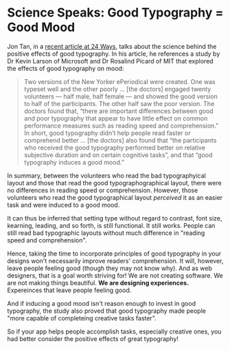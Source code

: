 # Science Speaks: Good Typography = Good Mood

Jon Tan, in a [recent article at 24 Ways](http://24ways.org/2012/science/), talks about the science behind the positive effects of good typography. In his article, he references a study by Dr Kevin Larson of Microsoft and Dr Rosalind Picard of MIT that explored the effects of good typography on mood:

> Two versions of the New Yorker ePeriodical were created. One was typeset well and the other poorly … [the doctors] engaged twenty volunteers — half male, half female — and showed the good version to half of the participants. The other half saw the poor version. The doctors found that, “there are important differences between good and poor typography that appear to have little effect on common performance measures such as reading speed and comprehension.” In short, good typography didn’t help people read faster or comprehend better … [the doctors] also found that “the participants who received the good typography performed better on relative subjective duration and on certain cognitive tasks”, and that “good typography induces a good mood.”

In summary, between the volunteers who read the bad typographyical layout and those that read the good typographographical layout, there were no differences in reading speed or comprehension. However, those volunteers who read the good typographical layout *perceived* it as an easier task and were induced to a good mood.

It can thus be inferred that setting type without regard to contrast, font size, kearning, leading, and so forth, is still functional. It still works. People can still read bad typographic layouts without much difference in "reading speed and comprehension".

Hence, taking the time to incorporate principles of good typography in your designs won't necessarily improve readers' comprehension. It will, however, leave people feeling good (though they may not know why). And as web designers, that is a goal worth striving for! We are not creating software. We are not making things beautiful. **We are designing experiences.** Expereinces that leave people feeling good.

And if inducing a good mood isn't reason enough to invest in good typography, the study also proved that good typography made people "more capable of completeing creative tasks faster".

So if your app helps people accomplish tasks, especially creative ones, you had better consider the positive effects of great typography!
